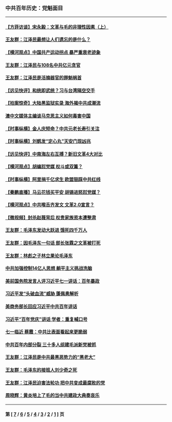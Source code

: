 ### 中共百年历史：党魁面目
---
#### [【方菲访谈】宋永毅：文革与毛的非理性因素（上）](../../pages/nf1176107/n13469956.md?01150430) 
#### [王友群：江泽民最想让人们遗忘的是什么？](../../pages/nf1176107/n13408949.md?01150430) 
#### [【横河观点】中国共产运动拐点 暴严重衰老迹象](../../pages/nf1176107/n13388333.md?01150430) 
#### [王友群：江泽民与108名中共亿元贪官](../../pages/nf1176107/n13352358.md?01150430) 
#### [王友群：江泽民是活摘器官的罪魁祸首](../../pages/nf1176107/n13336903.md?01150430) 
#### [【远见快评】和统即武统？习与台湾隔空交手](../../pages/nf1176107/n13297739.md?01150430) 
#### [【拍案惊奇】大陆黑监狱实录 海外揭中共成潮流](../../pages/nf1176107/n13288853.md?01150430) 
#### [澳中文媒体主编谈马克思主义如何毒害中国](../../pages/nf1176107/n13257387.md?01150430) 
#### [【时事纵横】金人庆短命？中共元老长寿引关注](../../pages/nf1176107/n13217934.md?01150430) 
#### [【时事纵横】刘鹤发“定心丸”天安门现凶兆](../../pages/nf1176107/n13215416.md?01150430) 
#### [【远见快评】中南海左右互搏？新旧文革4大对比](../../pages/nf1176107/n13214745.md?01150430) 
#### [【横河观点】胡编怼党媒 权斗或双簧？](../../pages/nf1176107/n13210864.md?01150430) 
#### [【时事纵横】阿里捐千亿求生 欧盟狠踩中共红线](../../pages/nf1176107/n13206431.md?01150430) 
#### [【秦鹏直播】马云花钱买平安 胡锡进怒怼党媒？](../../pages/nf1176107/n13206392.md?01150430) 
#### [【横河观点】中共喉舌齐发文 文革2.0宣言？](../../pages/nf1176107/n13201248.md?01150430) 
#### [【微视频】封杀赵薇背后 权贵家族资本遭整肃](../../pages/nf1176107/n13197798.md?01150430) 
#### [王友群：毛泽东发动大跃进 饿死四千万人](../../pages/nf1176107/n13177158.md?01150430) 
#### [王友群：因毛泽东一句话 部长张霖之文革被打死](../../pages/nf1176107/n13161711.md?01150430) 
#### [王友群：林彪之子林立果论毛泽东](../../pages/nf1176107/n13128622.md?01150430) 
#### [中共加强控制14亿人思想 躺平主义挑战洗脑](../../pages/nf1176107/n13094299.md?01150430) 
#### [美前国务院发言人评习近平七一讲话：百年暴政](../../pages/nf1176107/n13066986.md?01150430) 
#### [习近平发“头破血流”威胁 蓬佩奥解析](../../pages/nf1176107/n13063604.md?01150430) 
#### [美商务部长回应习近平中共百年讲话](../../pages/nf1176107/n13062903.md?01150430) 
#### [习近平“百年党庆”讲话 学者：重复喊口号](../../pages/nf1176107/n13061411.md?01150430) 
#### [七一临近 蔡霞：中共比表面看起来更脆弱](../../pages/nf1176107/n13056418.md?01150430) 
#### [中共百年内部分裂 三十多人组建毛派新党被抓](../../pages/nf1176107/n13044023.md?01150430) 
#### [王友群：江泽民是中共最黑恶势力的“黑老大”](../../pages/nf1176107/n13022180.md?01150430) 
#### [王友群：毛泽东的接班人刘少奇之死](../../pages/nf1176107/n12991772.md?01150430) 
#### [王友群：江泽民迫害法轮功 把中共变成最腐败的党](../../pages/nf1176107/n12947347.md?01150430) 
#### [周晓辉：黄炎培上了毛的当中共建政大典奏哀乐](../../pages/nf1176107/n12942780.md?01150430) 

---
#### 第 [ [7](./7.md?01150430) / [6](./6.md?01150430) / [5](./5.md?01150430) / [4](./4.md?01150430) / [3](./3.md?01150430) / [2](./2.md?01150430) / [1](./1.md?01150430) ] 页

